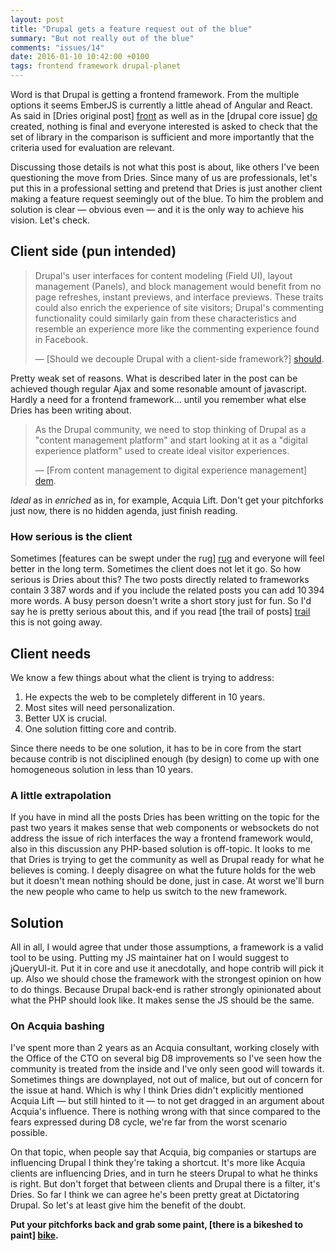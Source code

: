 ```yaml
---
layout: post
title: "Drupal gets a feature request out of the blue"
summary: "But not really out of the blue"
comments: "issues/14"
date: 2016-01-10 10:42:00 +0100
tags: frontend framework drupal-planet
---
```



Word is that Drupal is getting a frontend framework. From the multiple options 
it seems EmberJS is currently a little ahead of Angular and React. 
As said in [Dries original post] [front] as well as in the [drupal core issue] 
[do] created, nothing is final and everyone interested is asked to check that 
the set of library in the comparison is sufficient and more importantly that 
the criteria used for evaluation are relevant. 

Discussing those details is not what this post is about, like others I've been 
questioning the move from Dries. Since many of us are professionals, let's put 
this in a professional setting and pretend that Dries is just  another client 
making a feature request seemingly out of the blue. To him the problem and
solution is clear — obvious even — and it is the only way to achieve his 
vision. Let's check. 


## Client side (pun intended)

> Drupal's user interfaces for content modeling (Field UI), layout management 
> (Panels), and block management would benefit from no page refreshes, instant 
> previews, and interface previews. These traits could also enrich the 
> experience of site visitors; Drupal's commenting functionality could 
> similarly gain from these characteristics and resemble an experience more 
> like the commenting experience found in Facebook.
>
> — [Should we decouple Drupal with a client-side framework?] [should].

Pretty weak set of reasons. What is described later in the post can be 
achieved though regular Ajax and some resonable amount of javascript. Hardly a 
need for a frontend framework… until you remember what else Dries has been 
writing about. 

> As the Drupal community, we need to stop thinking of Drupal as a "content 
> management platform" and start looking at it as a "digital experience 
> platform" used to create ideal visitor experiences.
> 
> — [From content management to digital experience management] [dem].

*Ideal* as in *enriched* as in, for example, Acquia Lift. Don't get 
your pitchforks just now, there is no hidden agenda, just finish reading.


### How serious is the client

Sometimes [features can be swept under the rug] [rug] and everyone will feel 
better in the long term. Sometimes the client does not let it go. So how 
serious is Dries about this? The two posts 
directly related to frameworks contain 3&#8239;387 words and if you include the 
related posts you can add 10&#8239;394 more words. A busy person doesn't write
a short story just for fun. So I'd say he is pretty serious about this, and if 
you read [the trail of posts] [trail] this is not going away. 


## Client needs

We know a few things about what the client is trying to address: 

1. He expects the web to be completely different in 10 years.
1. Most sites will need personalization. 
1. Better UX is crucial.
1. One solution fitting core and contrib.

Since there needs to be one solution, it has to be in core from the start 
because contrib is not disciplined enough (by design) to come up with one 
homogeneous solution in less than 10 years.

### A little extrapolation

If you have in mind all the posts Dries has been writting on the topic for the 
past two years it makes sense that web components or websockets 
do not address the issue of rich interfaces the way a frontend framework would, 
also in this discussion any PHP-based solution is off-topic. It looks to me 
that Dries is trying to get the community as well as Drupal ready for what he 
believes is coming. I deeply disagree on what the future holds for the web but 
it doesn't mean nothing should be done, just in case. At worst we'll burn 
the new people who came to help us switch to the new framework. 


## Solution

All in all, I would agree that under those assumptions, a framework is a valid 
tool to be using. Putting my JS maintainer hat on I would suggest to 
jQueryUI-it. Put it in core and use it anecdotally, and hope contrib will pick 
it up. Also we should chose the framework with the strongest opinion on how to 
do things. Because Drupal back-end is rather strongly opinionated about what 
the PHP should look like. It makes sense the JS should be the same. 



### On Acquia bashing

I've spent more than 2 years as an Acquia consultant, working closely with the 
Office of the CTO on several big D8 improvements so I've seen how the community 
is treated from the inside and I've only seen good will towards it. Sometimes 
things are downplayed, not out of malice, but out of concern for the issue at 
hand. Which is why I think Dries didn't explicitly mentioned Acquia Lift 
— but still hinted to it — to not get dragged in an argument about Acquia's 
influence. There is nothing wrong with that since compared to the fears 
expressed during D8 cycle, we're far from the worst scenario possible.  

On that topic, when people say that Acquia, big companies or startups are 
influencing Drupal I think they're taking a shortcut. It's more like Acquia 
clients are influencing Dries, and in turn he steers Drupal to what he thinks 
is right. But don't forget that between clients and Drupal there is a filter, 
it's Dries. So far I think we can agree he's been pretty great at Dictatoring 
Drupal. So let's at least give him the benefit of the doubt.

**Put your pitchforks back and grab some paint, [there is a bikeshed to paint] 
[bike].**


[bike]: https://www.drupal.org/node/2645250
[trail]: http://buytaert.net/tag/the-future
[dem]: http://buytaert.net/from-content-management-to-digital-experience-management
[rug]: https://www.drupal.org/node/1741498
[front]: http://buytaert.net/selecting-a-client-side-framework-for-drupal
[do]: https://www.drupal.org/node/2645250 
[should]: http://buytaert.net/should-we-decouple-drupal-with-a-client-side-framework
